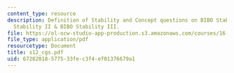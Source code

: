 ```yaml
---
content_type: resource
description: Definition of Stability and Concept questions on BIBO Stability I,BIBO
  Stability II & BIBO Stability III.
file: https://ol-ocw-studio-app-production.s3.amazonaws.com/courses/16-01-unified-engineering-i-ii-iii-iv-fall-2005-spring-2006/67282018577533fec3f4ef01376679a1_s12_cgs.pdf
file_type: application/pdf
resourcetype: Document
title: s12_cgs.pdf
uid: 67282018-5775-33fe-c3f4-ef01376679a1
---
```

